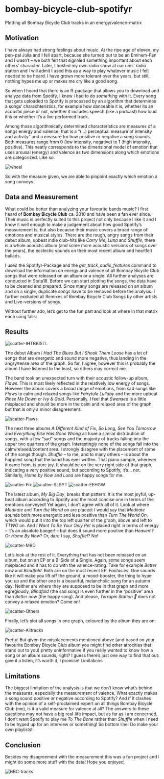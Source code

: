 # bombay-bicycle-club-spotifyr
Plotting all Bombay Bicycle Club tracks in an energy/valence-matrix

## Motivation
I have always had strong feelings about music. At the ripe age of eleven, my pen-pal Julia and I fell apart, because she turned out to be an Eminem-Fan and I wasn’t – we both felt that signaled something important about each others’ character. Later, I hosted my own radio show at our unis’ radio station and I will admit I used this as a way to play whatever music I felt needed to be heard. I have grown more tolerant over the years, but still, nothing hypes me up or makes me cry like a good song. 

So when I heard that there is an R-package that allows you to download and analyze data from Spotify, I knew I had to do _something_ with it. Every song that gets uploaded to Spotify is processed by an algorithm that determines a songs’ charachteristics, for example how danceable it is, whether its an acoustic piece or not, whether it includes speech (like a podcast) how loud it is or whether it’s a live performed track.

Among those algorithmically determined characteristics are measures of a songs energy and valence, that is a “(…) perceptual measure of intensity and activity” and a measure for how positive or negative a song sounds. Both measures range from 0 (low intensity, negative) to 1 (high intensity, positive). This neatly corresponds to the dimensional model of emotion that uses arousal (energy) and valence as two dimensions along which emotions are categorized. Like so:

![wheel](https://github.com/crablane/bombay-bicycle-club-spotifyr/assets/159540127/1fd48852-73cb-4e95-b78e-f154f1041324)

So with the measure given, we are able to pinpoint exactly which emotion a song conveys. 

## Data and Measurement
What could be better than analyzing your favourite bands music? I first heard of **Bombay Bicycle Club** ca. 2010 and have been a fan ever since. Their music is perfectly suited to this project not only because I like it and I know it well enough to make a judgement about how good Spotify’s measurement is, but also because their music covers a broad range of emotions and musical styles. There are the rough, angry songs from their debut album, upbeat indie club-hits like _Carry Me_, _Luna_ and _Shuffle_, there is a whole acoustic album (and some more acoustic versions of songs over the years), the ecclectic sounds on their most recent album and heartfelt ballads. 

I used the Spotifyr-Package and the _get_track_audio_features_ command to download the information on energy and valence of all Bombay Bicycle Club songs that were released on an album or a single. All further analyses are conducted in Stata18. Before we can start plotting the songs, the data have to be cleaned and prepared. Since many songs are released on an album and on a single, duplicate songs have to be removed before the analysis. I further excluded all Remixes of Bombay Bicycle Club Songs by other artists and Live-versions of songs. 

Without further ado, let’s get to the fun part and look at where in that matrix each song falls:

## Results
![scatter-IHTBBISTL](https://github.com/crablane/bombay-bicycle-club-spotifyr/assets/159540127/30e1df99-84c0-4815-b423-4db4b0886a71)

The debut Album _I Had The Blues But I Shook Them Loose_ has a lot of songs that are energetic and sound more negative, thus landing in the angry/tense area of the graph. So far, I agree, however this is probably the album I have listened to the least, so others may correct me. 

The band took an unexpected turn with their acoustic follow-up album, _Flaws_. This is most likely reflected in the relatively low energy of songs. However the album covers a broad range of emotions, from sad songs like _Flaws_ to calm and relaxed songs like _Fairytale Lullaby_ and the more upbeat _Rinse Me Down_ or _Ivy & Gold_. Personally, I feel that _Swansea_ is a little misplaced and should be more in the calm and relaxed area of the graph, but that is only a minor disagreement.
 
![scatter-Flaws](https://github.com/crablane/bombay-bicycle-club-spotifyr/assets/159540127/366b3198-92cf-4e66-9d88-5ac3726947f0)

The next three albums _A Different Kind of Fix_, _So Long, See You Tomorrow_ and _Everything Else Has Gone Wrong_ all have a similar distribution of songs, with a few “sad” songs and the majority of tracks falling into the upper two quarters of the graph. Interestingly none of the songs fall into the calm/relaxed/content area. 
I strongly disagree with the placement of some of the songs though. _Shuffle_ – to me, and to many others – is about the happiest song that the band has ever written. That piano sample, wherever it came from, is pure joy. It should be on the very right side of that graph, indicating a very positive sound, but according to Spotify, it’s… not. Similarly, _Home by Now_ and _Luna_ are happy songs for me. 

![scatter-Fix](https://github.com/crablane/bombay-bicycle-club-spotifyr/assets/159540127/3ed44b81-3d7d-4db9-beb2-6ca1cda81492)
![scatter-SLSYT](https://github.com/crablane/bombay-bicycle-club-spotifyr/assets/159540127/0a269273-d04e-4121-adef-d60556cbf79f)
![scatter-EEHGW](https://github.com/crablane/bombay-bicycle-club-spotifyr/assets/159540127/d7965a88-3e84-46ff-aca3-11f414d2d489)

The latest album, _My Big Day_, breaks that pattern: It is the most joyful, up-beat album according to Spotify and the most concise one in terms of the emotions conveyed! Yet again, I don’t agree with all of it. Look at where _Meditate_ and _Turn the World on_ are placed: I would say that _Meditate_ sounds both more energetic and less positive than _Turn The World On_, which would put it into the top left quarter of the graph, above and left to _TTWO_ on. And _I Want To Be Your Only Pet_ is placed right in terms of energy – it’s an absolute banger! – but does it sound more positive than _Heaven_!? Or _Home By Now_? Or, dare I say, _Shuffle_!? No! 

![scatter-MBD](https://github.com/crablane/bombay-bicycle-club-spotifyr/assets/159540127/7442eed4-2443-42c8-8f1b-c3612f1182c8)

Let’s look at the rest of it. Everything that has not been released on an album, but on an EP or a B-Side of a Single. Again, some songs seem misplaced and it has to do with the valence-rating. Take for example _Better now_ and _Blindfold_. Both are on the most recent EP, _Fantasies_. One sounds like it will make you lift off the ground, a mood-booster, the thing to hype you up and the other one is a beautiful, melancholic song for an autumn day: Neither are where they are supposed to be in that graph and more egregiously, _Blindfold_ (the sad song) is even further in the “positive” area than _Better now_ (the happy song). And please, _Terrapin Station 🐢_ does not convey a relaxed emotion? Come on! 

![scatter-Others](https://github.com/crablane/bombay-bicycle-club-spotifyr/assets/159540127/e1fe61b7-a3c5-41fb-89f2-bfcfcf30307c)

Finally, let’s plot all songs in one graph, coloured by the album they are on:

![scatter-Alltracks](https://github.com/crablane/bombay-bicycle-club-spotifyr/assets/159540127/e8fff6fa-ee0a-4c12-af5e-3a41ab4ee81b)

Pretty! But given the misplacements mentioned above (and based on your favourite Bombay Bicycle Club album you might find other atrocities that stand out to you) pretty uninformative if you really wanted to know how a song or an album sounds, right? I guess there’s just one way to find that out: give it a listen, it’s worth it, I promise! 
Limitations

## Limitations
The biggest limitation of the analysis is that we don’t know what’s behind the measures, especially the measurement of valence. What exactly makes a song sound positive or negative according to Spotify? And if it clashes with the opinion of a self-proclaimed expert on all things Bombay Bicycle Club (me), is it a valid measure for valence at all? The answers to these questions may not have a big real-life impact, but as far as I am concerned, I don’t want Spotify to play me _To The Bone_ rather than _Shuffle_ when I need to be hyped up for an interview or something! So bottom line: Do make your own playlists! 

## Conclusion
Besides my disagreement with the measurement this was a fun project and I might do some more stuff with the data! Hope you enjoyed.

![BBC-tracks](https://github.com/crablane/bombay-bicycle-club-spotifyr/assets/159540127/901a79ed-fed9-4162-84f5-03339fb237bc)


